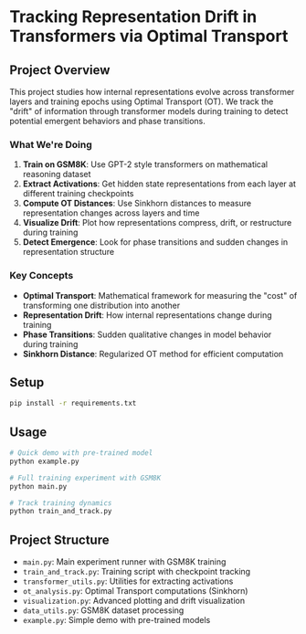 # Tracking Representation Drift in Transformers via Optimal Transport

## Project Overview

This project studies how internal representations evolve across transformer layers and training epochs using Optimal Transport (OT). We track the "drift" of information through transformer models during training to detect potential emergent behaviors and phase transitions.

### What We're Doing

1. **Train on GSM8K**: Use GPT-2 style transformers on mathematical reasoning dataset
2. **Extract Activations**: Get hidden state representations from each layer at different training checkpoints
3. **Compute OT Distances**: Use Sinkhorn distances to measure representation changes across layers and time
4. **Visualize Drift**: Plot how representations compress, drift, or restructure during training
5. **Detect Emergence**: Look for phase transitions and sudden changes in representation structure

### Key Concepts

- **Optimal Transport**: Mathematical framework for measuring the "cost" of transforming one distribution into another
- **Representation Drift**: How internal representations change during training
- **Phase Transitions**: Sudden qualitative changes in model behavior during training
- **Sinkhorn Distance**: Regularized OT method for efficient computation

## Setup

```bash
pip install -r requirements.txt
```

## Usage

```bash
# Quick demo with pre-trained model
python example.py

# Full training experiment with GSM8K
python main.py

# Track training dynamics
python train_and_track.py
```

## Project Structure

- `main.py`: Main experiment runner with GSM8K training
- `train_and_track.py`: Training script with checkpoint tracking
- `transformer_utils.py`: Utilities for extracting activations
- `ot_analysis.py`: Optimal Transport computations (Sinkhorn)
- `visualization.py`: Advanced plotting and drift visualization
- `data_utils.py`: GSM8K dataset processing
- `example.py`: Simple demo with pre-trained models 